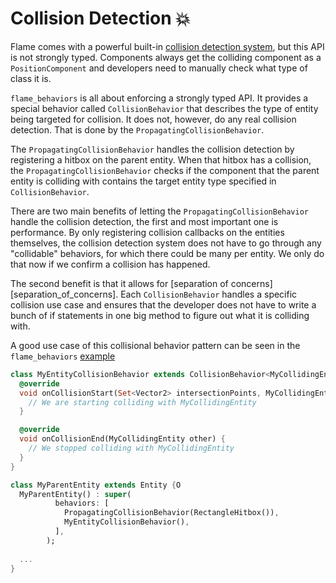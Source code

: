 # Collision Detection 💥

Flame comes with a powerful built-in [collision detection system](https://docs.flame-engine.org/1.6.0/flame/collision_detection.html),
but this API is not strongly typed. Components always get the colliding component as a
`PositionComponent` and developers need to manually check what type of class it is.

`flame_behaviors` is all about enforcing a strongly typed API. It provides a special behavior
called `CollisionBehavior` that describes the type of entity being targeted for collision. It
does not, however, do any real collision detection. That is done by the
`PropagatingCollisionBehavior`.

The `PropagatingCollisionBehavior` handles the collision detection by registering a hitbox on the
parent entity. When that hitbox has a collision, the `PropagatingCollisionBehavior` checks if the
component that the parent entity is colliding with contains the target entity type specified in
`CollisionBehavior`.

There are two main benefits of letting the `PropagatingCollisionBehavior` handle the collision detection,
the first and most important one is performance. By only registering collision callbacks on the
entities themselves, the collision detection system does not have to go through any "collidable"
behaviors, for which there could be many per entity. We only do that now if we confirm a collision
has happened.

The second benefit is that it allows for [separation of concerns][separation_of_concerns].
Each `CollisionBehavior` handles a specific collision use case and ensures that the developer does
not have to write a bunch of if statements in one big method to figure out what it is colliding
with.

A good use case of this collisional behavior pattern can be seen in the `flame_behaviors`
[example](https://github.com/VeryGoodOpenSource/flame_behaviors/tree/main/example)

```dart
class MyEntityCollisionBehavior extends CollisionBehavior<MyCollidingEntity, MyParentEntity> {
  @override
  void onCollisionStart(Set<Vector2> intersectionPoints, MyCollidingEntity other) {
    // We are starting colliding with MyCollidingEntity
  }

  @override
  void onCollisionEnd(MyCollidingEntity other) {
    // We stopped colliding with MyCollidingEntity
  }
}

class MyParentEntity extends Entity {O
  MyParentEntity() : super(
          behaviors: [
            PropagatingCollisionBehavior(RectangleHitbox()),
            MyEntityCollisionBehavior(),
          ],
        );
  
  ...
}
```
